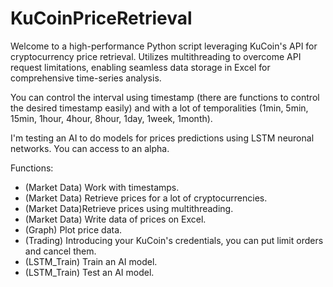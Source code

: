 # KuCoinPriceRetrieval

Welcome to a high-performance Python script leveraging KuCoin's API for cryptocurrency price retrieval. Utilizes multithreading to overcome API request limitations, enabling seamless data storage in Excel for comprehensive time-series analysis.

You can control the interval using timestamp (there are functions to control the desired timestamp easily) and with a lot of temporalities (1min, 5min, 15min, 1hour, 4hour, 8hour, 1day, 1week, 1month).

I'm testing an AI to do models for prices predictions using LSTM neuronal networks. You can access to an alpha.

Functions:
- (Market Data) Work with timestamps.
- (Market Data) Retrieve prices for a lot of cryptocurrencies.
- (Market Data)Retrieve prices using multithreading.
- (Market Data) Write data of prices on Excel.
- (Graph) Plot price data.
- (Trading) Introducing your KuCoin's credentials, you can put limit orders and cancel them.
- (LSTM_Train) Train an AI model.
- (LSTM_Train) Test an AI model. 
